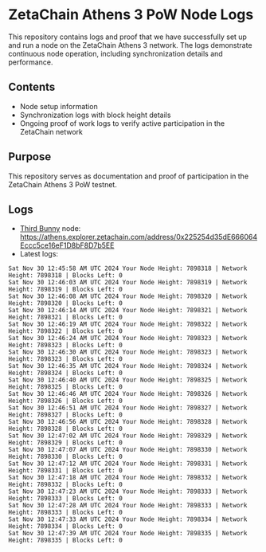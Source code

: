 # ZetaChain Athens 3 PoW Node Logs
This repository contains logs and proof that we have successfully set up and run a node on the ZetaChain Athens 3 network. The logs demonstrate continuous node operation, including synchronization details and performance.

## Contents
- Node setup information
- Synchronization logs with block height details
- Ongoing proof of work logs to verify active participation in the ZetaChain network

## Purpose
This repository serves as documentation and proof of participation in the ZetaChain Athens 3 PoW testnet.

## Logs

- [Third Bunny](https://thirdbunny.xyz/) node: https://athens.explorer.zetachain.com/address/0x225254d35dE666064Eccc5ce16eF1D8bF8D7b5EE
- Latest logs:
```
Sat Nov 30 12:45:58 AM UTC 2024 Your Node Height: 7898318 | Network Height: 7898318 | Blocks Left: 0
Sat Nov 30 12:46:03 AM UTC 2024 Your Node Height: 7898319 | Network Height: 7898319 | Blocks Left: 0
Sat Nov 30 12:46:08 AM UTC 2024 Your Node Height: 7898320 | Network Height: 7898320 | Blocks Left: 0
Sat Nov 30 12:46:14 AM UTC 2024 Your Node Height: 7898321 | Network Height: 7898321 | Blocks Left: 0
Sat Nov 30 12:46:19 AM UTC 2024 Your Node Height: 7898322 | Network Height: 7898322 | Blocks Left: 0
Sat Nov 30 12:46:24 AM UTC 2024 Your Node Height: 7898323 | Network Height: 7898323 | Blocks Left: 0
Sat Nov 30 12:46:30 AM UTC 2024 Your Node Height: 7898323 | Network Height: 7898323 | Blocks Left: 0
Sat Nov 30 12:46:35 AM UTC 2024 Your Node Height: 7898324 | Network Height: 7898324 | Blocks Left: 0
Sat Nov 30 12:46:40 AM UTC 2024 Your Node Height: 7898325 | Network Height: 7898325 | Blocks Left: 0
Sat Nov 30 12:46:46 AM UTC 2024 Your Node Height: 7898326 | Network Height: 7898326 | Blocks Left: 0
Sat Nov 30 12:46:51 AM UTC 2024 Your Node Height: 7898327 | Network Height: 7898327 | Blocks Left: 0
Sat Nov 30 12:46:56 AM UTC 2024 Your Node Height: 7898328 | Network Height: 7898328 | Blocks Left: 0
Sat Nov 30 12:47:02 AM UTC 2024 Your Node Height: 7898329 | Network Height: 7898329 | Blocks Left: 0
Sat Nov 30 12:47:07 AM UTC 2024 Your Node Height: 7898330 | Network Height: 7898330 | Blocks Left: 0
Sat Nov 30 12:47:12 AM UTC 2024 Your Node Height: 7898331 | Network Height: 7898331 | Blocks Left: 0
Sat Nov 30 12:47:18 AM UTC 2024 Your Node Height: 7898332 | Network Height: 7898332 | Blocks Left: 0
Sat Nov 30 12:47:23 AM UTC 2024 Your Node Height: 7898333 | Network Height: 7898333 | Blocks Left: 0
Sat Nov 30 12:47:28 AM UTC 2024 Your Node Height: 7898333 | Network Height: 7898333 | Blocks Left: 0
Sat Nov 30 12:47:33 AM UTC 2024 Your Node Height: 7898334 | Network Height: 7898334 | Blocks Left: 0
Sat Nov 30 12:47:39 AM UTC 2024 Your Node Height: 7898335 | Network Height: 7898335 | Blocks Left: 0
```
